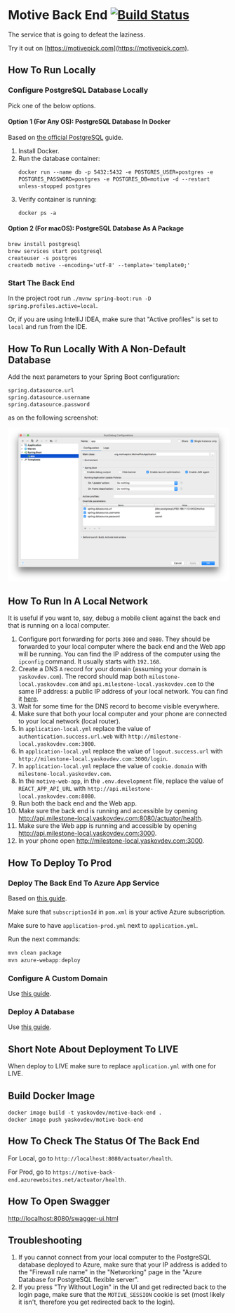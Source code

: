 # Motive Back End [![Build Status](https://travis-ci.com/motivepick/motive-back-end.svg?branch=master)](https://travis-ci.com/motivepick/motive-back-end)

The service that is going to defeat the laziness.

Try it out on [https://motivepick.com](https://motivepick.com).

## How To Run Locally

### Configure PostgreSQL Database Locally

Pick one of the below options.

#### Option 1 (For Any OS): PostgreSQL Database In Docker

Based on [the official PostgreSQL](https://github.com/docker-library/docs/blob/master/postgres/README.md) guide.

1. Install Docker.
2. Run the database container:
   ```
   docker run --name db -p 5432:5432 -e POSTGRES_USER=postgres -e POSTGRES_PASSWORD=postgres -e POSTGRES_DB=motive -d --restart unless-stopped postgres
   ```
3. Verify container is running:
   ```
   docker ps -a
   ```

#### Option 2 (For macOS): PostgreSQL Database As A Package

```shell
brew install postgresql
brew services start postgresql
createuser -s postgres
createdb motive --encoding='utf-8' --template='template0;'
```

### Start The Back End

In the project root run `./mvnw spring-boot:run -D spring.profiles.active=local`.

Or, if you are using IntelliJ IDEA, make sure that "Active profiles" is set to `local` and run from the IDE.

## How To Run Locally With A Non-Default Database

Add the next parameters to your Spring Boot configuration:

```
spring.datasource.url
spring.datasource.username
spring.datasource.password
```

as on the following screenshot:

![Spring Boot Config](springboot_local_config.png)

## How To Run In A Local Network

It is useful if you want to, say, debug a mobile client against the back end that is running on a local computer.

1. Configure port forwarding for ports `3000` and `8080`. They should be forwarded to your local computer where the back
   end and the Web app will be running. You can find the IP address of the computer using the `ipconfig` command. It
   usually starts with `192.168`.
2. Create a DNS `A` record for your domain (assuming your domain is `yaskovdev.com`). The record should map
   both `milestone-local.yaskovdev.com` and `api.milestone-local.yaskovdev.com` to the same IP address: a public IP
   address of your local network. You can find it [here](https://www.whatismyip.com/).
3. Wait for some time for the DNS record to become visible everywhere.
4. Make sure that both your local computer and your phone are connected to your local network (local router).
5. In `application-local.yml` replace the value of `authentication.success.url.web`
   with `http://milestone-local.yaskovdev.com:3000`.
6. In `application-local.yml` replace the value of `logout.success.url`
   with `http://milestone-local.yaskovdev.com:3000/login`.
7. In `application-local.yml` replace the value of `cookie.domain` with `milestone-local.yaskovdev.com`.
8. In the `motive-web-app`, in the `.env.development` file, replace the value of `REACT_APP_API_URL`
   with `http://api.milestone-local.yaskovdev.com:8080`.
9. Run both the back end and the Web app.
10. Make sure the back end is running and accessible by
    opening http://api.milestone-local.yaskovdev.com:8080/actuator/health.
11. Make sure the Web app is running and accessible by opening http://api.milestone-local.yaskovdev.com:3000.
12. In your phone open http://milestone-local.yaskovdev.com:3000.

## How To Deploy To Prod

### Deploy The Back End To Azure App Service

Based
on [this guide](https://learn.microsoft.com/en-us/azure/app-service/quickstart-java?tabs=springboot&pivots=java-javase).

Make sure that `subscriptionId` in `pom.xml` is your active Azure subscription.

Make sure to have `application-prod.yml` next to `application.yml`.

Run the next commands:

```powershell
mvn clean package
mvn azure-webapp:deploy
```

### Configure A Custom Domain

Use [this guide](https://learn.microsoft.com/en-gb/azure/app-service/app-service-web-tutorial-custom-domain?tabs=root%2Cazurecli).

### Deploy A Database

Use [this guide](https://learn.microsoft.com/en-us/azure/developer/java/spring-framework/configure-spring-data-jdbc-with-azure-postgresql).

## Short Note About Deployment To LIVE

When deploy to LIVE make sure to replace `application.yml` with one for LIVE.

## Build Docker Image

```shell
docker image build -t yaskovdev/motive-back-end .
docker image push yaskovdev/motive-back-end
```

## How To Check The Status Of The Back End

For Local, go to `http://localhost:8080/actuator/health`.

For Prod, go to `https://motive-back-end.azurewebsites.net/actuator/health`.

## How To Open Swagger

[http://localhost:8080/swagger-ui.html](http://localhost:8080/swagger-ui.html)

## Troubleshooting

1. If you cannot connect from your local computer to the PostgreSQL database deployed to Azure, make sure that your IP
   address is added to the "Firewall rule name" in the "Networking" page in the "Azure Database for PostgreSQL flexible
   server".
2. If you press "Try Without Login" in the UI and get redirected back to the login page, make sure that
   the `MOTIVE_SESSION` cookie is set (most likely it isn't, therefore you get redirected back to the login).
